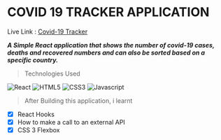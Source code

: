 # COVID 19 TRACKER APPLICATION

Live Link : [Covid-19 Tracker](https://covid-19-clone.netlify.app/)

**_A Simple React application that shows the number of covid-19 cases, deaths and recovered numbers and can also be sorted based on a specific country._**

> Technologies Used

![React](https://img.shields.io/badge/React-20232A?style=for-the-badge&logo=react&logoColor=61DAFB)
![HTML5](https://img.shields.io/badge/HTML5-E34F26?style=for-the-badge&logo=html5&logoColor=white)
![CSS3](https://img.shields.io/badge/CSS3-1572B6?style=for-the-badge&logo=css3&logoColor=white)
![Javascript](https://img.shields.io/badge/JavaScript-323330?style=for-the-badge&logo=javascript&logoColor=F7DF1E)

> After Building this application, i learnt

- [x] React Hooks
- [x] How to make a call to an external API
- [x] CSS 3 Flexbox
